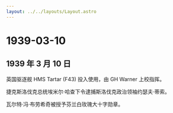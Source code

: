 ```yaml
---
layout: ../../layouts/Layout.astro
---
```


# 1939-03-10

## 1939 年 3 月 10 日

英国驱逐舰 HMS Tartar (F43) 投入使用，由 GH Warner 上校指挥。

捷克斯洛伐克总统埃米尔·哈查下令逮捕斯洛伐克政治领袖约瑟夫·蒂索。

瓦尔特·冯·布劳希奇被授予芬兰白玫瑰大十字勋章。